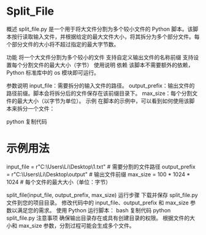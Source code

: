 # Split_File

概述
split_file.py 是一个用于将大文件分割为多个较小文件的 Python 脚本。该脚本按行读取输入文件，并根据给定的最大文件大小，将其拆分为多个部分文件。每个部分文件的大小将不超过指定的最大字节数。

功能
将一个大文件分割为多个较小的文件
支持自定义输出文件的名称前缀
支持设置每个分割文件的最大大小（字节）
使用说明
依赖
该脚本不需要额外的依赖，Python 标准库中的 os 模块即可运行。

参数说明
input_file：需要拆分的输入文件的路径。
output_prefix：输出文件的路径前缀。脚本会将拆分后的文件保存在该前缀目录下。
max_size：每个分割文件的最大大小（以字节为单位）。
示例
在脚本的示例中，可以看到如何使用该脚本来拆分一个文件：

python
复制代码
# 示例用法
input_file = r"C:\\Users\\Li\\Desktop\\1.txt"  # 需要分割的文件路径
output_prefix = r"C:\\Users\\Li\\Desktop\\output"  # 输出文件前缀
max_size = 100 * 1024 * 1024  # 每个文件的最大大小（单位：字节）

split_file(input_file, output_prefix, max_size)
运行步骤
下载并保存 split_file.py 文件到您的项目目录。
修改代码中的 input_file、output_prefix 和 max_size 参数以满足您的需求。
使用 Python 运行脚本：
bash
复制代码
python split_file.py
注意事项
确保输出目录存在或具有创建目录的权限。
根据文件的大小和 max_size 参数，分割过程可能会生成多个文件。
